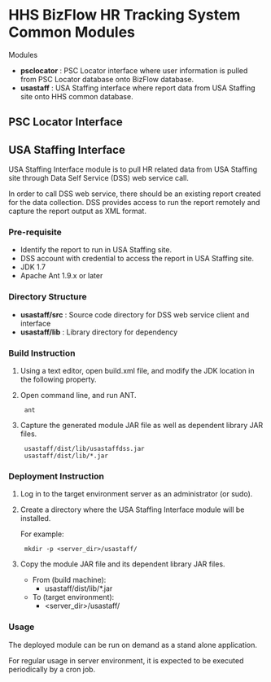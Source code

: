 # HHS BizFlow HR Tracking System Common Modules

Modules

- **psclocator** : PSC Locator interface where user information is pulled from PSC Locator database onto BizFlow database.
- **usastaff** : USA Staffing interface where report data from USA Staffing site onto HHS common database. 

## PSC Locator Interface




## USA Staffing Interface
USA Staffing Interface module is to pull HR related data from USA Staffing site through Data Self Service (DSS) web service call.

In order to call DSS web service, there should be an existing report created for the data collection.  DSS provides access to run the report remotely and capture the report output as XML format.


### Pre-requisite
* Identify the report to run in USA Staffing site.
* DSS account with credential to access the report in USA Staffing site.
* JDK 1.7
* Apache Ant 1.9.x or later


### Directory Structure

* **usastaff/src** : Source code directory for DSS web service client and interface
* **usastaff/lib** : Library directory for dependency


### Build Instruction

1. Using a text editor, open build.xml file, and modify the JDK location in the following property.


1. Open command line, and run ANT.

		ant

1. Capture the generated module JAR file as well as dependent library JAR files.

		usastaff/dist/lib/usastaffdss.jar
		usastaff/dist/lib/*.jar


### Deployment Instruction

1. Log in to the target environment server as an administrator (or sudo).

1. Create a directory where the USA Staffing Interface module will be installed.

	For example:

		mkdir -p <server_dir>/usastaff/

1. Copy the module JAR file and its dependent library JAR files.

	* From (build machine):
		* usastaff/dist/lib/*.jar
	* To (target environment):
		* <server_dir>/usastaff/


### Usage
The deployed module can be run on demand as a stand alone application.

For regular usage in server environment, it is expected to be executed periodically by a cron job.

